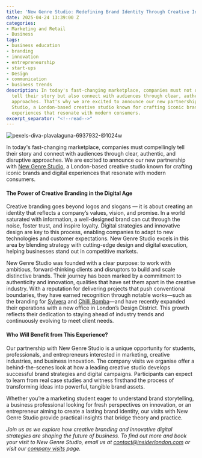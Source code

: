 ```yaml
---
title: 'New Genre Studio: Redefining Brand Identity Through Creative Innovation'
date: 2025-04-24 13:39:00 Z
categories:
- Marketing and Retail
- Business
tags:
- business education
- branding
- innovation
- entrepreneurship
- start-ups
- Design
- communication
- business trends
description: In today's fast-changing marketplace, companies must not only compellingly
  tell their story but also connect with audiences through clear, authentic, and disruptive
  approaches. That's why we are excited to announce our new partnership with New Genre
  Studio, a London-based creative studio known for crafting iconic brands and digital
  experiences that resonate with modern consumers.
excerpt_separator: "<!--read-->"
---
```


![pexels-diva-plavalaguna-6937932-@1024w](/uploads/pexels-diva-plavalaguna-6937932-@1024w.jpg)

In today's fast-changing marketplace, companies must compellingly tell their story and connect with audiences through clear, authentic, and disruptive approaches. We are excited to announce our new partnership with [New Genre Studio](https://newgenre.studio/), a London-based creative studio known for crafting iconic brands and digital experiences that resonate with modern consumers.

<!--read-->

#### The Power of Creative Branding in the Digital Age

Creative branding goes beyond logos and slogans — it is about creating an identity that reflects a company’s values, vision, and promise. In a world saturated with information, a well-designed brand can cut through the noise, foster trust, and inspire loyalty. Digital strategies and innovative design are key to this process, enabling companies to adapt to new technologies and customer expectations. New Genre Studio excels in this area by blending strategy with cutting-edge design and digital execution, helping businesses stand out in competitive markets.

New Genre Studio was founded with a clear purpose: to work with ambitious, forward-thinking clients and disruptors to build and scale distinctive brands. Their journey has been marked by a commitment to authenticity and innovation, qualities that have set them apart in the creative industry. With a reputation for delivering projects that push conventional boundaries, they have earned recognition through notable works—such as the branding for [Sylvera](https://www.sylvera.com/) and [Chilli Bomba](https://www.chillibomba.com/)—and have recently expanded their operations with a new office in London’s Design District. This growth reflects their dedication to staying ahead of industry trends and continuously evolving to meet client needs.


#### Who Will Benefit from This Experience?

Our partnership with New Genre Studio is a unique opportunity for students, professionals, and entrepreneurs interested in marketing, creative industries, and business innovation. The company visits we organise offer a behind-the-scenes look at how a leading creative studio develops successful brand strategies and digital campaigns. Participants can expect to learn from real case studies and witness firsthand the process of transforming ideas into powerful, tangible brand assets.

Whether you’re a marketing student eager to understand brand storytelling, a business professional looking for fresh perspectives on innovation, or an entrepreneur aiming to create a lasting brand identity, our visits with New Genre Studio provide practical insights that bridge theory and practice.


*Join us as we explore how creative branding and innovative digital strategies are shaping the future of business. To find out more and book your visit to New Genre Studio, email us at [contact@insiderlondon.com](mailto:contact@insiderlondon.com) or visit our [company visits](https://www.insiderlondon.com/london/company-visits/) page.*
